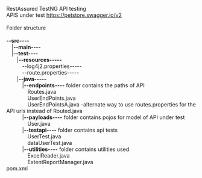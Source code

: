 RestAssured TestNG API testing
<br />
APIS under test https://petstore.swagger.io/v2 <br />
<br />
Folder structure<br />
<br />
**--src----**</span><br />
&emsp;|**--main----**<br />
&emsp;|**--test----**<br />
    &emsp;&emsp;|**--resources-----** <br />
    &emsp;&emsp;&emsp;--log4j2.properties-----<br />
    &emsp;&emsp;&emsp;--route.properties-----<br />
    &emsp;&emsp;|**--java-----** <br />
    &emsp;&emsp;&emsp;|**--endpoints----** folder contains the paths of API<br />
     &emsp;&emsp;&emsp;&emsp;Routes.java<br />
     &emsp;&emsp;&emsp;&emsp;UserEndPoints.java<br />
     &emsp;&emsp;&emsp;&emsp;UserEndPointsA.java -alternate way to use routes.properties for the API urls instead of Routed.java<br />
    &emsp;&emsp;&emsp;|**--payloads----** folder contains pojos for model of API under test<br />
     &emsp;&emsp;&emsp;&emsp;User.java<br />
    &emsp;&emsp;&emsp;|**--testapi----** folder contains api tests<br />
     &emsp;&emsp;&emsp;&emsp;UserTest.java<br />
     &emsp;&emsp;&emsp;&emsp;dataUserTest.java<br />
    &emsp;&emsp;&emsp;|**--utilities----** folder contains utilities used<br />
     &emsp;&emsp;&emsp;&emsp;ExcelReader.java<br />
     &emsp;&emsp;&emsp;&emsp;ExtentReportManager.java<br />
pom.xml<br />
